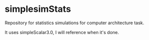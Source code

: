 # simplesimStats

Repository for statistics simulations for computer architecture task.

It uses simpleScalar3.0, I will reference when it's done.
